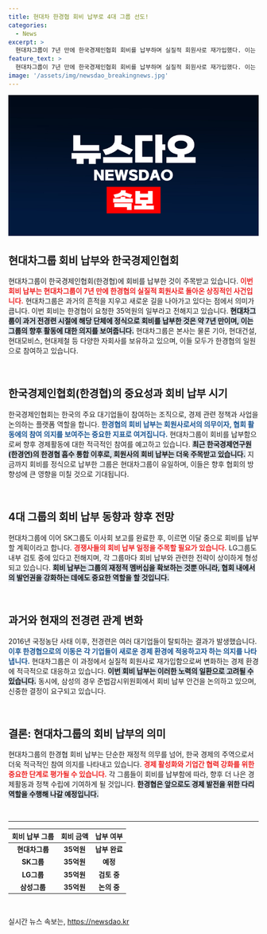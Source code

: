 ```yaml
---
title: 현대차 한경협 회비 납부로 4대 그룹 선도!
categories:
  - News
excerpt: >
  현대차그룹이 7년 만에 한국경제인협회 회비를 납부하며 실질적 회원사로 재가입했다. 이는 국내 4대 그룹 중 유일하며, 향후 재계 활동에 큰 의미가 있다. 다른 그룹들의 납부 여부도 주목받고 있다.
feature_text: >
  현대차그룹이 7년 만에 한국경제인협회 회비를 납부하며 실질적 회원사로 재가입했다. 이는 국내 4대 그룹 중 유일하며, 향후 재계 활동에 큰 의미가 있다. 다른 그룹들의 납부 여부도 주목받고 있다.
image: '/assets/img/newsdao_breakingnews.jpg'
---
```


<p><img src="/assets/img/newsdao_breakingnews.jpg" alt="bookingtag 속보" /></p>

<h2 data-ke-size="size26">현대차그룹 회비 납부와 한국경제인협회</h2>

<p data-ke-size="size16">현대차그룹이 한국경제인협회(한경협)에 회비를 납부한 것이 주목받고 있습니다. <b><span style="color: #ee2323;">이번 회비 납부는 현대차그룹이 7년 만에 한경협의 실질적 회원사로 돌아온 상징적인 사건입니다.</span></b> 현대차그룹은 과거의 흔적을 지우고 새로운 길을 나아가고 있다는 점에서 의미가 큽니다. 이번 회비는 한경협이 요청한 35억원의 일부라고 전해지고 있습니다. <b><span style="background-color: #21538527;">현대차그룹이 과거 전경련 시절에 해당 단체에 정식으로 회비를 납부한 것은 약 7년 만이며, 이는 그룹의 향후 활동에 대한 의지를 보여줍니다.</span></b> 현대차그룹은 본사는 물론 기아, 현대건설, 현대모비스, 현대제철 등 다양한 자회사를 보유하고 있으며, 이들 모두가 한경협의 일원으로 참여하고 있습니다.</p>

<p data-ke-size="size16">&nbsp;</p>

<h2 data-ke-size="size26">한국경제인협회(한경협)의 중요성과 회비 납부 시기</h2>

<p data-ke-size="size16">한국경제인협회는 한국의 주요 대기업들이 참여하는 조직으로, 경제 관련 정책과 사업을 논의하는 플랫폼 역할을 합니다. <b><span style="color: #1a5490;">한경협의 회비 납부는 회원사로서의 의무이자, 협회 활동에의 참여 의지를 보여주는 중요한 지표로 여겨집니다.</span></b> 현대차그룹이 회비를 납부함으로써 향후 경제활동에 대한 적극적인 참여를 예고하고 있습니다. <b><span style="background-color: #21538527;">최근 한국경제연구원(한경연)의 한경협 흡수 통합 이후로, 회원사의 회비 납부는 더욱 주목받고 있습니다.</span></b> 지금까지 회비를 정식으로 납부한 그룹은 현대차그룹이 유일하며, 이들은 향후 협회의 방향성에 큰 영향을 미칠 것으로 기대됩니다.</p>

<p data-ke-size="size16">&nbsp;</p>

<h2 data-ke-size="size26">4대 그룹의 회비 납부 동향과 향후 전망</h2>

<p data-ke-size="size16">현대차그룹에 이어 SK그룹도 이사회 보고를 완료한 후, 이르면 이달 중으로 회비를 납부할 계획이라고 합니다. <b><span style="color: #ee2323;">경쟁사들의 회비 납부 일정을 주목할 필요가 있습니다.</span></b> LG그룹도 내부 검토 중에 있다고 전해지며, 각 그룹마다 회비 납부와 관련한 전략이 상이하게 형성되고 있습니다. <b><span style="background-color: #21538527;">회비 납부는 그룹의 재정적 멤버십을 확보하는 것뿐 아니라, 협회 내에서의 발언권을 강화하는 데에도 중요한 역할을 할 것입니다.</span></b></p>

<p data-ke-size="size16">&nbsp;</p>

<h2 data-ke-size="size26">과거와 현재의 전경련 관계 변화</h2>

<p data-ke-size="size16">2016년 국정농단 사태 이후, 전경련은 여러 대기업들이 탈퇴하는 결과가 발생했습니다. <b><span style="color: #1a5490;">이후 한경협으로의 이동은 각 기업들이 새로운 경제 환경에 적응하고자 하는 의지를 나타냅니다.</span></b> 현대차그룹은 이 과정에서 실질적 회원사로 재가입함으로써 변화하는 경제 환경에 적극적으로 대응하고 있습니다. <b><span style="background-color: #21538527;">이번 회비 납부는 이러한 노력의 일환으로 고려될 수 있습니다.</span></b> 동시에, 삼성의 경우 준법감시위원회에서 회비 납부 안건을 논의하고 있으며, 신중한 결정이 요구되고 있습니다.</p>

<p data-ke-size="size16">&nbsp;</p>

<h2 data-ke-size="size26">결론: 현대차그룹의 회비 납부의 의미</h2>

<p data-ke-size="size16">현대차그룹의 한경협 회비 납부는 단순한 재정적 의무를 넘어, 한국 경제의 주역으로서 더욱 적극적인 참여 의지를 나타내고 있습니다. <b><span style="color: #ee2323;">경제 활성화와 기업간 협력 강화를 위한 중요한 단계로 평가될 수 있습니다.</span></b> 각 그룹들이 회비를 납부함에 따라, 향후 더 나은 경제활동과 정책 수립에 기여하게 될 것입니다. <b><span style="background-color: #21538527;">한경협은 앞으로도 경제 발전을 위한 다리 역할을 수행해 나갈 예정입니다.</span></b></p>

<p data-ke-size="size16">&nbsp;</p>

<hr>

<table>
    <thead>
        <tr>
            <th style="text-align: center;">회비 납부 그룹</th>
            <th style="text-align: center;">회비 금액</th>
            <th style="text-align: center;">납부 여부</th>
        </tr>
    </thead>
    <tbody>
        <tr>
            <td style="text-align: center;"><b>현대차그룹</b></td>
            <td style="text-align: center; height: 17px;"><b>35억원</b></td>
            <td style="text-align: center; height: 17px;"><b>납부 완료</b></td>
        </tr>
        <tr>
            <td style="text-align: center;"><b>SK그룹</b></td>
            <td style="text-align: center; height: 17px;"><b>35억원</b></td>
            <td style="text-align: center; height: 17px;"><b>예정</b></td>
        </tr>
        <tr>
            <td style="text-align: center;"><b>LG그룹</b></td>
            <td style="text-align: center; height: 17px;"><b>35억원</b></td>
            <td style="text-align: center; height: 17px;"><b>검토 중</b></td>
        </tr>
        <tr>
            <td style="text-align: center;"><b>삼성그룹</b></td>
            <td style="text-align: center; height: 17px;"><b>35억원</b></td>
            <td style="text-align: center; height: 17px;"><b>논의 중</b></td>
        </tr>
    </tbody>
</table>

<p data-ke-size="size16">&nbsp;</p>
실시간 뉴스 속보는, <a href="https://newsdao.kr" rel="dofollow">https://newsdao.kr</a>


